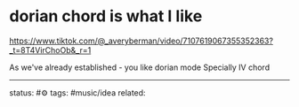 # dorian chord is what I like
https://www.tiktok.com/@_averyberman/video/7107619067355352363?_t=8T4VirChoOb&_r=1

As we've already established - you like dorian mode
Specially IV chord

--- 
status: #⚙️ 
tags: #music/idea 
related: 